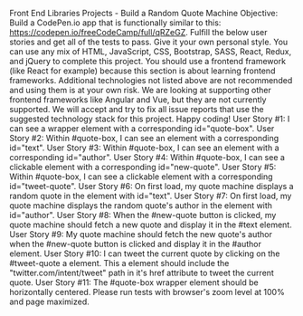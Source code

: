 Front End Libraries Projects - Build a Random Quote Machine
Objective: Build a CodePen.io app that is functionally similar to this: https://codepen.io/freeCodeCamp/full/qRZeGZ.
Fulfill the below user stories and get all of the tests to pass. Give it your own personal style.
You can use any mix of HTML, JavaScript, CSS, Bootstrap, SASS, React, Redux, and jQuery to complete this project. You should use a frontend framework (like React for example) because this section is about learning frontend frameworks. Additional technologies not listed above are not recommended and using them is at your own risk. We are looking at supporting other frontend frameworks like Angular and Vue, but they are not currently supported. We will accept and try to fix all issue reports that use the suggested technology stack for this project. Happy coding!
User Story #1: I can see a wrapper element with a corresponding id="quote-box".
User Story #2: Within #quote-box, I can see an element with a corresponding id="text".
User Story #3: Within #quote-box, I can see an element with a corresponding id="author".
User Story #4: Within #quote-box, I can see a clickable element with a corresponding id="new-quote".
User Story #5: Within #quote-box, I can see a clickable element with a corresponding id="tweet-quote".
User Story #6: On first load, my quote machine displays a random quote in the element with id="text".
User Story #7: On first load, my quote machine displays the random quote's author in the element with id="author".
User Story #8: When the #new-quote button is clicked, my quote machine should fetch a new quote and display it in the #text element.
User Story #9: My quote machine should fetch the new quote's author when the #new-quote button is clicked and display it in the #author element.
User Story #10: I can tweet the current quote by clicking on the #tweet-quote a element. This a element should include the "twitter.com/intent/tweet" path in it's href attribute to tweet the current quote.
User Story #11: The #quote-box wrapper element should be horizontally centered. Please run tests with browser's zoom level at 100% and page maximized.